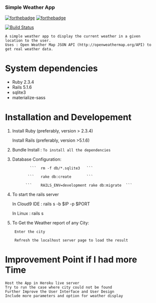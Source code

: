 ### Simple Weather App 

[![forthebadge](http://forthebadge.com/images/badges/made-with-ruby.svg)](http://forthebadge.com)
[![forthebadge](http://forthebadge.com/images/badges/built-with-love.svg)](http://forthebadge.com)

[![Build Status](https://travis-ci.org/athityakumar/colorls.svg?branch=master)](https://travis-ci.org/athityakumar/colorls)

    A simple weather app to display the current weather in a given location to the user.
    Uses : Open Weather Map JSON API (http://openweathermap.org/API) to get real weather data.
    
    
# System dependencies

* Ruby 2.3.4
* Rails 5.1.6
* sqlite3
* materialize-sass
    
# Installation and Developement


1. Install Ruby (preferably, version > 2.3.4)

   Install Rails (preferably, version >5.1.6)
 
2. Bundle Install : `To install all the dependencies`

3. Database Configuration:


               ```  rm -f db/*.sqlite3   ```
               
              ```   rake db:create       ```
              
             ```    RAILS_ENV=development rake db:migrate  ```
             
             
4. To start the rails server 

     In Cloud9 IDE :     rails s -b $IP -p $PORT
     
     In Linux      :      rails s
     

5. To Get the Weather report of any City:

        Enter the city
        
        Refresh the localhost server page to load the result



# Improvement Point if I had more Time

    Host the App in Heroku live server
    Try to run the case where city could not be found
    Further Improve the User Interface and User Design
    Include more parameters and option for weather display
    
    

     
         


